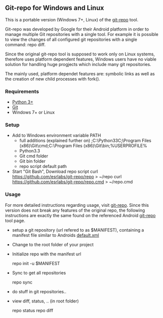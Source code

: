 
## Git-repo for Windows and Linux ##

This is a portable version (Windows 7+, Linux) of the [git-repo](http://source.android.com/source/version-control.html) tool.

Git-repo was developed by Google for their Android platform in order to manage multiple Git repositories with a single tool.
For example it is possible to view the changes of all configured git repositories with a single command: repo diff.

Since the original git-repo tool is supposed to work only on Linux systems, therefore uses platform dependent features,
Windows users have no viable solution for handling huge progjects which include many git repositories.

The mainly used, platform dependet features are: symbolic links as well as the creation of new child processes with fork().


### Requirements ###

* [Python 3+](http://python.org/download/releases/3.3.0/)
* [Git](http://git-scm.com/)
* Windows 7+ or Linux

### Setup ###

* Add to Windows environment variable PATH
    * full additions (explained further on)
        ;C:\Python33C;\Program Files (x86)\Git\cmd;C:\Program Files (x86)\Git\bin;%USERPROFILE%
    * Python3.3
    * Git cmd folder
    * Git bin folder
    * repo script default path
* Start "Git Bash", Download repo script
    curl https://github.com/esrlabs/git-repo/repo > ~/repo
    curl https://github.com/esrlabs/git-repo/repo.cmd > ~/repo.cmd

### Usage ###

For more detailed instructions regarding usage, visit [git-repo](http://source.android.com/source/version-control.html).
Since this version does not break any features of the original repo, the following instructions are exactly the same
found on the referenced Android [git-repo](http://source.android.com/source/version-control.html) tool page.

* setup a git repository (url refered to as $MANIFEST), containing a manifest file similar to Androids [default.xml](https://android.googlesource.com/platform/manifest/+/master/default.xml)
* Change to the root folder of your project
* Initialize repo with the manifest url

    repo init -u $MANIFEST

* Sync to get all repositories

    repo sync

* do stuff in git repositories..
* view diff, status, .. (in root folder)

    repo status
    repo diff